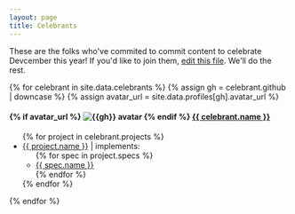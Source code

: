 ```yaml
---
layout: page
title: Celebrants
---
```


These are the folks who've commited to commit content to celebrate Devcember
this year! If you'd like to join them, [edit this file](https://github.com/Devcember/devcember.github.io/edit/master/_data/celebrants.json). We'll do the rest.

{% for celebrant in site.data.celebrants %}
{% assign gh = celebrant.github | downcase %}
{% assign avatar_url = site.data.profiles[gh].avatar_url %}
<h4>
  {% if avatar_url %}
  <img class="ui avatar image" src="{{ avatar_url }}" alt="{{gh}} avatar" />
  {% endif %}
  <a target="_blank" href="{{ celebrant.homepage }}">
  {{ celebrant.name }}
  </a>
</h4>
<ul>
  {% for project in celebrant.projects %}
  <li>
    <a target="_blank" href="{{ project.repo }}">{{ project.name }}</a>
    | implements:
    <ul>
      {% for spec in project.specs %}
      <li>
        <a target="_blank" href="{{ spec.url }}">
          {{ spec.name }}
        </a>
      </li>
      {% endfor %}
    </ul>
  </li>
  {% endfor %}
</ul>
{% endfor %}
